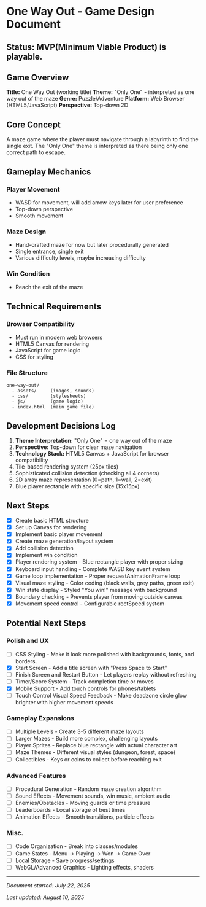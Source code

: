 # One Way Out - Game Design Document

## **Status:** MVP(Minimum Viable Product) is playable.

## Game Overview

**Title:** One Way Out (working title)
**Theme:** "Only One" - interpreted as one way out of the maze
**Genre:** Puzzle/Adventure
**Platform:** Web Browser (HTML5/JavaScript)
**Perspective:** Top-down 2D

## Core Concept

A maze game where the player must navigate through a labyrinth to find the single exit. The "Only One" theme is interpreted as there being only one correct path to escape.

## Gameplay Mechanics

### Player Movement
- WASD for movement, will add arrow keys later for user preference
- Top-down perspective
- Smooth movement

### Maze Design
- Hand-crafted maze for now but later procedurally generated
- Single entrance, single exit
- Various difficulty levels, maybe increasing difficulty

### Win Condition
- Reach the exit of the maze

## Technical Requirements

### Browser Compatibility
- Must run in modern web browsers
- HTML5 Canvas for rendering
- JavaScript for game logic
- CSS for styling

### File Structure
```
one-way-out/
  - assets/     (images, sounds)
  - css/        (stylesheets)
  - js/         (game logic)
  - index.html  (main game file)
```

## Development Decisions Log

1. **Theme Interpretation:** "Only One" = one way out of the maze
2. **Perspective:** Top-down for clear maze navigation
3. **Technology Stack:** HTML5 Canvas + JavaScript for browser compatibility
4. Tile-based rendering system (25px tiles)
5. Sophisticated collision detection (checking all 4 corners)
6. 2D array maze representation (0=path, 1=wall, 2=exit)
7. Blue player rectangle with specific size (15x15px)

## Next Steps
- [x] Create basic HTML structure
- [x] Set up Canvas for rendering
- [x] Implement basic player movement
- [x] Create maze generation/layout system
- [x] Add collision detection
- [x] Implement win condition
- [x] Player rendering system - Blue rectangle player with proper sizing
- [x] Keyboard input handling - Complete WASD key event system
- [x] Game loop implementation - Proper requestAnimationFrame loop
- [x] Visual maze styling - Color coding (black walls, grey paths, green exit)
- [x] Win state display - Styled "You win!" message with background
- [x] Boundary checking - Prevents player from moving outside canvas
- [x] Movement speed control - Configurable rectSpeed system

## Potential Next Steps
### Polish and UX
- [ ] CSS Styling - Make it look more polished with backgrounds, fonts, and borders.
- [x] Start Screen - Add a title screen with "Press Space to Start"
- [ ] Finish Screen and Restart Button - Let players replay without refreshing
- [ ] Timer/Score System - Track completion time or moves
- [x] Mobile Support - Add touch controls for phones/tablets
- [ ] Touch Control Visual Speed Feedback - Make deadzone circle glow brighter with higher movement speeds
### Gameplay Expansions
- [ ] Multiple Levels - Create 3-5 different maze layouts
- [ ] Larger Mazes - Build more complex, challenging layouts
- [ ] Player Sprites - Replace blue rectangle with actual character art
- [ ] Maze Themes - Different visual styles (dungeon, forest, space)
- [ ] Collectibles - Keys or coins to collect before reaching exit
### Advanced Features
- [ ] Procedural Generation - Random maze creation algorithm
- [ ] Sound Effects - Movement sounds, win music, ambient audio
- [ ] Enemies/Obstacles - Moving guards or time pressure
- [ ] Leaderboards - Local storage of best times
- [ ] Animation Effects - Smooth transitions, particle effects
### Misc.
- [ ] Code Organization - Break into classes/modules
- [ ] Game States - Menu → Playing → Won → Game Over
- [ ] Local Storage - Save progress/settings
- [ ] WebGL/Advanced Graphics - Lighting effects, shaders

---
*Document started: July 22, 2025*

*Last updated: August 10, 2025*